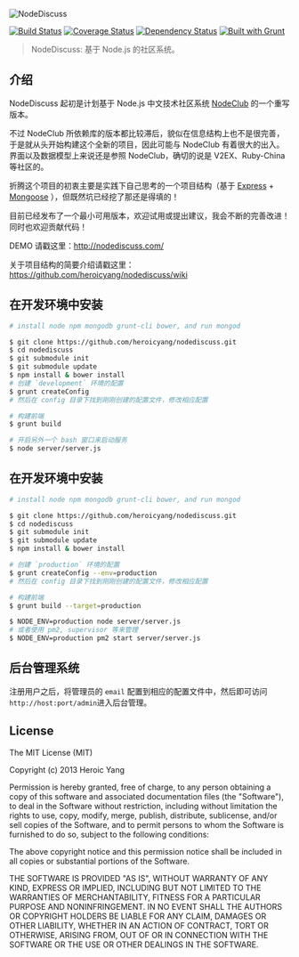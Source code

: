 ![NodeDiscuss](http://nodediscuss.u.qiniudn.com/assets/img/logo.png)

[![Build Status](https://travis-ci.org/heroicyang/nodediscuss.png)](https://travis-ci.org/heroicyang/nodediscuss]) [![Coverage Status](https://coveralls.io/repos/heroicyang/nodediscuss/badge.png)](https://coveralls.io/r/heroicyang/nodediscuss)  [![Dependency Status](https://david-dm.org/heroicyang/nodediscuss.png)](https://david-dm.org/heroicyang/nodediscuss) [![Built with Grunt](https://cdn.gruntjs.com/builtwith.png)](http://gruntjs.com/)

> NodeDiscuss: 基于 Node.js 的社区系统。

## 介绍

NodeDiscuss 起初是计划基于 Node.js 中文技术社区系统 [NodeClub] 的一个重写版本。  

不过 NodeClub 所依赖库的版本都比较滞后，貌似在信息结构上也不是很完善，于是就从头开始构建这个全新的项目，因此可能与 NodeClub 有着很大的出入。界面以及数据模型上来说还是参照 NodeClub，确切的说是 V2EX、Ruby-China 等社区的。

折腾这个项目的初衷主要是实践下自己思考的一个项目结构（基于 [Express] + [Mongoose] ），但既然坑已经挖了那还是得填的！

目前已经发布了一个最小可用版本，欢迎试用或提出建议，我会不断的完善改进！同时也欢迎贡献代码！

DEMO 请戳这里：http://nodediscuss.com/

关于项目结构的简要介绍请戳这里：https://github.com/heroicyang/nodediscuss/wiki

## 在开发环境中安装

```bash
# install node npm mongodb grunt-cli bower, and run mongod

$ git clone https://github.com/heroicyang/nodediscuss.git
$ cd nodediscuss
$ git submodule init
$ git submodule update
$ npm install & bower install
# 创建 `development` 环境的配置
$ grunt createConfig
# 然后在 config 目录下找到刚刚创建的配置文件，修改相应配置

# 构建前端
$ grunt build

# 开启另外一个 bash 窗口来启动服务
$ node server/server.js
```

## 在开发环境中安装

```bash
# install node npm mongodb grunt-cli bower, and run mongod

$ git clone https://github.com/heroicyang/nodediscuss.git
$ cd nodediscuss
$ git submodule init
$ git submodule update
$ npm install & bower install

# 创建 `production` 环境的配置
$ grunt createConfig --env=production
# 然后在 config 目录下找到刚刚创建的配置文件，修改相应配置

# 构建前端
$ grunt build --target=production

$ NODE_ENV=production node server/server.js
# 或者使用 pm2, supervisor 等来管理
$ NODE_ENV=production pm2 start server/server.js
```

## 后台管理系统

注册用户之后，将管理员的 `email` 配置到相应的配置文件中，然后即可访问`http://host:port/admin`进入后台管理。

## License

The MIT License (MIT)

Copyright (c) 2013 Heroic Yang

Permission is hereby granted, free of charge, to any person obtaining a copy of
this software and associated documentation files (the "Software"), to deal in
the Software without restriction, including without limitation the rights to
use, copy, modify, merge, publish, distribute, sublicense, and/or sell copies of
the Software, and to permit persons to whom the Software is furnished to do so,
subject to the following conditions:

The above copyright notice and this permission notice shall be included in all
copies or substantial portions of the Software.

THE SOFTWARE IS PROVIDED "AS IS", WITHOUT WARRANTY OF ANY KIND, EXPRESS OR
IMPLIED, INCLUDING BUT NOT LIMITED TO THE WARRANTIES OF MERCHANTABILITY, FITNESS
FOR A PARTICULAR PURPOSE AND NONINFRINGEMENT. IN NO EVENT SHALL THE AUTHORS OR
COPYRIGHT HOLDERS BE LIABLE FOR ANY CLAIM, DAMAGES OR OTHER LIABILITY, WHETHER
IN AN ACTION OF CONTRACT, TORT OR OTHERWISE, ARISING FROM, OUT OF OR IN
CONNECTION WITH THE SOFTWARE OR THE USE OR OTHER DEALINGS IN THE SOFTWARE.

[CNode]: http://cnodejs.org/
[NodeClub]: https://github.com/cnodejs/nodeclub
[Express]: http://expressjs.com/
[Mongoose]: http://mongoosejs.com/
[CNode]: http://cnodejs.org/
